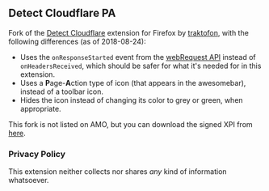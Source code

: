 Detect Cloudflare PA
--------------------

Fork of the [Detect Cloudflare](https://github.com/traktofon/cf-detect) extension for Firefox by [traktofon](https://github.com/traktofon), with the following differences (as of 2018-08-24):
- Uses the `onResponseStarted` event from the [webRequest API](https://developer.mozilla.org/en-US/docs/Mozilla/Add-ons/WebExtensions/API/webRequest/) instead of `onHeadersReceived`, which should be safer for what it's needed for in this extension.
- Uses a **P**age-**A**ction type of icon (that appears in the awesomebar), instead of a toolbar icon.
- Hides the icon instead of changing its color to grey or green, when appropriate.

This fork is not listed on AMO, but you can download the signed XPI from [here](https://github.com/claustromaniac/detect-cloudflare-PA/releases).

### Privacy Policy
This extension neither collects nor shares *any* kind of information whatsoever.
